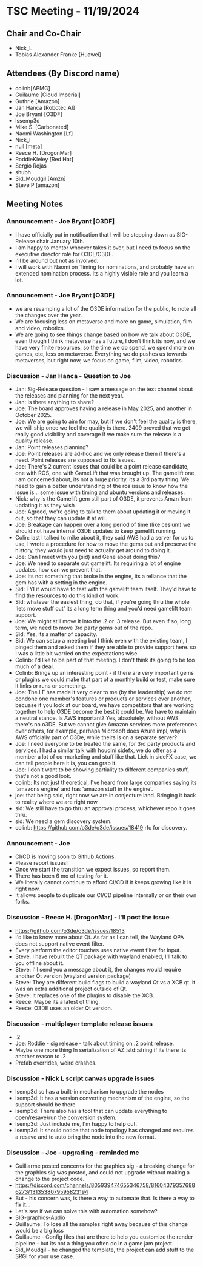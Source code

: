 # TSC Meeting - 11/19/2024

## Chair and Co-Chair
* Nick_L
* Tobias Alexander Franke [Huawei]

## Attendees (By Discord name)
* colinb[APMG]
* Guilaume [Cloud Imperial]
* Guthrie [Amazon]
* Jan Hanca [Robotec.AI]
* Joe Bryant [O3DF]
* lssemp3d
* Mike S. [Carbonated]
* Naomi Washington [Lf]
* Nick_l
* null [meta]
* Reece H. [DrogonMar]
* RoddieKieley [Red Hat]
* Sergio Rojas
* shubh
* Sid_Moudgil [Amzn]
* Steve P [amazon]

## Meeting Notes

### Announcement - Joe Bryant [O3DF]
* I have officially put in notification that I will be stepping down as SIG-Release chair January 10th.
* I am happy to mentor whoever takes it over, but I need to focus on the executive director role for O3DE/O3DF.
* I'll be around but not as involved.
* I will work with Naomi on Timing for nominations, and probably have an extended nomination process.  Its a highly visible role and you learn a lot.

### Announcement - Joe Bryant [O3DF]
* we are revamping a lot of the O3DE information for the public, to note all the changes over the year.
* We are focusing less on metaverse and more on game, simulation, film and video, robotics.
* We are going to see things change based on how we talk about O3DE, even though I think metaverse has a future, I don't think its now, and we have very finite resources, so the time we do spend, we spend more on games, etc, less on metaverse.  Everything we do pushes us towards metaverses, but right now, we focus on game, film, video, robotics.

### Discussion - Jan Hanca - Question to Joe
* Jan: Sig-Release question - I saw a message on the text channel about the releases and planning for the next year.
* Jan: Is there anything to share?
* Joe: The board approves having a release in May 2025, and another in October 2025.
* Joe: We are going to aim for may, but if we don't feel the quality is there, we will ship once we feel the quality is there.  2409 proved that we get really good visibility and coverage if we make sure the release is a quality release.
* Jan: Point releases planning?
* Joe: Point releases are ad-hoc and we only release them if there's a need.  Point releases are supposed to fix issues.
* Joe: There's 2 current issues that could be a point release candidate, one with ROS, one with GameLift that was brought up.  The gamelift one, I am concerned about, its not a huge priority, its a 3rd party thing.  We need to gain a better understanding of the ros issue to know how the issue is... some issue with timing and ubuntu versions and releases.
* Nick: why is the Gamelift gem still part of O3DE, it prevents Amzn from updating it as they wish
* Joe: Agreed, we're going to talk to them about updating it or moving it out, so that they can update it at will.
* Joe: Breakage can happen over a long period of time (like cesium) we should not have internal O3DE updates to keep gamelift running.
* Colin: last I talked to mike about it, they said AWS had a server for us to use, I wrote a procedure for how to move the gems out and preserve the history, they would just need to actually get around to doing it.
* Joe: Can I meet with you (sid) and Gene about doing this?
* Joe: We need to separate out gamelift.  Its requiring a lot of engine updates, how can we prevent that.
* Joe:  Its not something that broke in the engine, its a reliance that the gem has with a setting in the engine.
* Sid: FYI it would have to test with the gamelift team itself.  They'd have to find the resources to do this kind of work.
* Sid: whatever the easiest thing, do that, if you're going thru the whole 'lets move stuff out' its a long term thing and you'd need gamelift team support.
* Joe: We might still move it into the .2 or .3 release.  But even if so, long term, we need to move 3rd party gems out of the repo.
* Sid: Yes, its a matter of capacity.
* Sid: We can setup a meeting but I think even with the existing team, I pinged them and asked them if they are able to provide support here.  so I was a little bit worried on the expectations wise.
* Colinb: I'd like to be part of that meeting.  I don't think its going to be too much of a deal.
* Colinb: Brings up an interesting point - if there are very important gems or plugins we could make that part of a monthly build or test, make sure it links or runs or something.
* Joe:  The LF has made it very clear to me (by the leadership) we do not condone one member's features or products or services over another, becuase if you look at our board, we have competitors that are working together to help O3DE become the best it could be.  We have to maintain a neutral stance.  Is AWS important?  Yes, absolutely, without AWS there's no o3DE.  But we cannot give Amazon services more preferences over others, for example, perhaps Microsoft does Azure impl, why is AWS officially part of O3De, while theirs is on a separate server?  
* Joe: I need everyone to be treated the same, for 3rd party products and services.  I had a similar talk with houdini sidefx, we do offer as a member a lot of co-marketing and stuff like that.  Liek in sideFX case, we can tell people here it is, you can grab it.
* Joe:  I don't want to be showing partiality to different companies stuff, that's not a good look.
* colinb: Its not just theoretical, I've heard from large companies saying its 'amazons engine' and has 'amazon stuff in the engine'.
* joe:  that being said, right now we are in conjecture land.  Bringing it back to reality where we are right now.
* sid: We still have to go thru an approval process, whichever repo it goes thru.
* sid: We need a gem discovery system.
* colinb: https://github.com/o3de/o3de/issues/18419 rfc for discovery.

### Announcement - Joe
* CI/CD is moving soon to Github Actions.
* Please report issues!  
* Once we start the transition we expect issues, so report them.
* There has been 6 mo of testing for it.
* We literally cannot continue to afford CI/CD if it keeps growing like it is right now.
* It allows people to duplicate our CI/CD pipeline internally or on their own forks.

### Discussion - Reece H. [DrogonMar] - I'll post the issue
* https://github.com/o3de/o3de/issues/18513
* I'd like to know more about Qt.  As far as I can tell, the Wayland QPA does not support native event filter.
* Every platform the editor touches uses native event filter for input.
* Steve: I have rebuilt the QT package with wayland enabled, I'll talk to you offline about it.
* Steve: I'll send you a message about it, the changes would require another Qt version (wayland version package)
* Steve: They are different build flags to build a wayland Qt vs a XCB qt.  it was an extra additional project outside of Qt.
* Steve: It replaces one of the plugins to disable the XCB.  
* Reece: Maybe its a latest qt thing.
* Reece: O3DE uses an older Qt version.

### Discussion - multiplayer template release issues
* .2 
* Joe: Roddie - sig release - talk about timing on .2 point release.
* Maybe one more thing In serialization of AZ::std::string if its there its another reason to .2
* Prefab overrides, weird crashes.

### Discussion - Nick L script canvas upgrade issues
* lsemp3d sc has a built-in mechanism to upgrade the nodes
* lsemp3d: It has a version converting mechanism of the engine, so the support should be there
* lsemp3d: There also has a tool that can update everything to open/resave/run the conversion system.
* lsemp3d: Just include me, I'm happy to help out.
* lsemp3d: It should notice that node topology has changed and requires a resave and to auto bring the node into the new format.

### Discussion - Joe - upgrading - reminded me
* Guilliarme posted concerns for the graphics sig - a breaking change for the graphics sig was posted, and could not upgrade without
  making a change to the project code.
* https://discord.com/channels/805939474655346758/816043793576886273/1313538079595823194
* But - his concern was, is there a way to automate that. Is there a way to fix it...
* Let's see if we can solve this with automation somehow?
* SIG-graphics-Audio
* Guillaume: To lose all the samples right away because of this change would be a big loss
* Guillaume - Config files that are there to help you customize the render pipeline - but its not a thing you often do in a game jam project.
* Sid_Moudgil - he changed the template, the project can add stuff to the SRGI for your use case.

